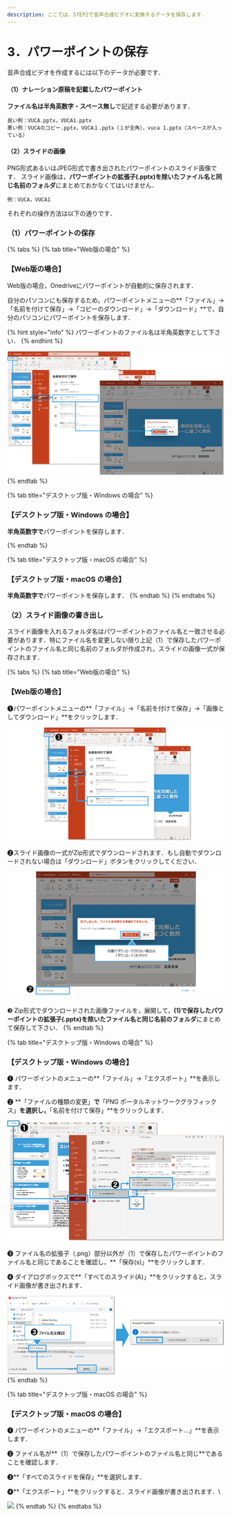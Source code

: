 ```yaml
---
description: ここでは，STEP2で音声合成ビデオに変換するデータを保存します．
---
```


# 3．パワーポイントの保存

音声合成ビデオを作成するには以下のデータが必要です．

#### （1）ナレーション原稿を記載したパワーポイント&#x20;

**ファイル名は半角英数字・スペース無し**で記述する必要があります．

```
良い例：VUCA.pptx，VUCA1.pptx
悪い例：VUCAのコピー.pptx，VUCA１.pptx（１が全角），vuca 1.pptx（スペースが入っている）
```

#### （2）スライドの画像

PNG形式あるいはJPEG形式で書き出されたパワーポイントのスライド画像です． スライド画像は，**パワーポイントの拡張子(.pptx)を除いたファイル名と同じ名前のフォルダ**にまとめておかなくてはいけません．

```
例：VUCA，VUCA1
```

それぞれの操作方法は以下の通りです．



### （1）パワーポイントの保存

{% tabs %}
{% tab title="Web版の場合" %}
### 【Web版の場合】

Web版の場合，Onedriveにパワーポイントが自動的に保存されます．&#x20;

自分のパソコンにも保存するため，パワーポイントメニューの**「ファイル」→「名前を付けて保存」→「コピーのダウンロード」→「ダウンロード」**で，自分のパソコンにパワーポイントを保存します．

{% hint style="info" %}
パワーポイントのファイル名は半角英数字として下さい．
{% endhint %}



![](<../.gitbook/assets/image (61).png>)
{% endtab %}

{% tab title="デスクトップ版・Windows の場合" %}
### 【デスクトップ版・Windows の場合】

**半角英数字で**パワーポイントを保存します．&#x20;


{% endtab %}

{% tab title="デスクトップ版・macOS の場合" %}
### 【デスクトップ版・macOS の場合】

**半角英数字で**パワーポイントを保存します．
{% endtab %}
{% endtabs %}

### （2）スライド画像の書き出し

スライド画像を入れるフォルダ名はパワーポイントのファイル名と一致させる必要があります．特にファイル名を変更しない限り上記（1）で保存したパワーポイントのファイル名と同じ名前のフォルダが作成され，スライドの画像一式が保存されます．

{% tabs %}
{% tab title="Web版の場合" %}
### 【Web版の場合】

❶パワーポイントメニューの**「ファイル」→「名前を付けて保存」→「画像としてダウンロード」**をクリックします．

![](<../.gitbook/assets/image (74).png>)

❷スライド画像の一式がZip形式でダウンロードされます．もし自動でダウンロードされない場合は「ダウンロード」ボタンをクリックしてください．



![](<../.gitbook/assets/image (147).png>)

❸ Zip形式でダウンロードされた画像ファイルを，展開して，**(1)で保存したパワーポイントの拡張子(.pptx)を除いたファイル名と同じ名前のフォルダ**にまとめて保存して下さい．
{% endtab %}

{% tab title="デスクトップ版・Windows の場合" %}
### 【デスクトップ版・Windows の場合】

❶ パワーポイントのメニューの**「ファイル」→「エクスポート」**を表示します．

❷ **「ファイルの種類の変更」**で**「PNG ポータルネットワークグラフィックス」**を選択し，**「名前を付けて保存」**をクリックします．&#x20;

![](<../.gitbook/assets/image (63).png>)

❸ ファイル名の拡張子（.png）部分以外が（1）で保存したパワーポイントのファイル名と同じであることを確認し，**「保存(s)」**をクリックします．

❹ ダイアログボックスで**「すべてのスライド(A)」**をクリックすると，スライド画像が書き出されます．

![ ](<../.gitbook/assets/image (132).png>)
{% endtab %}

{% tab title="デスクトップ版・macOS の場合" %}
### 【デスクトップ版・macOS の場合】

❶ パワーポイントのメニューの**「ファイル」→「エクスポート...」**を表示します．

❷ ファイル名が**（1）で保存したパワーポイントのファイル名と同じ**であることを確認します．

❸**「すべてのスライドを保存」**を選択します．

❹**「エクスポート」**をクリックすると．スライド画像が書き出されます．​​\


![](https://files.gitbook.com/v0/b/gitbook-x-prod.appspot.com/o/spaces%2FMxAgcqmD7wVhWSenSpRN%2Fuploads%2FsssY2MayAbyk14tbzazI%2Fimage.png?alt=media\&token=4c8f81c2-8197-457d-8f2b-7bd459bd994a)
{% endtab %}
{% endtabs %}
